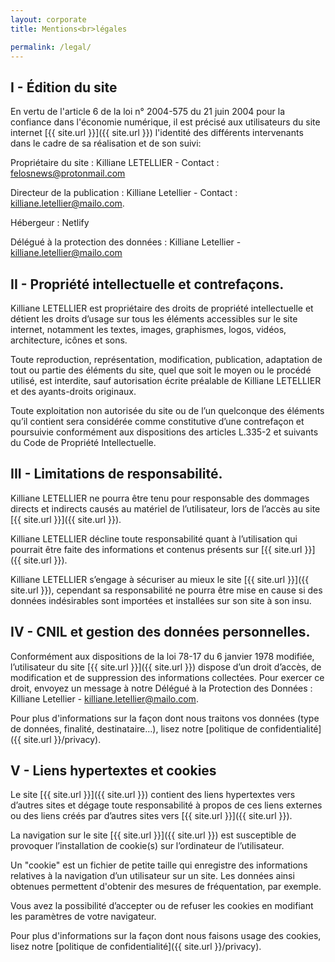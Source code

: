 ```yaml
---
layout: corporate
title: Mentions<br>légales

permalink: /legal/
---
```


## I - Édition du site
En vertu de l'article 6 de la loi n° 2004-575 du 21 juin 2004 pour la confiance dans l'économie numérique, il est précisé aux utilisateurs du site internet [{{ site.url }}]({{ site.url }}) l'identité des différents intervenants dans le cadre de sa réalisation et de son suivi:

Propriétaire du site : Killiane LETELLIER - Contact : felosnews@protonmail.com

Directeur de la publication : Killiane Letellier - Contact : killiane.letellier@mailo.com.

Hébergeur : Netlify

Délégué à la protection des données : Killiane Letellier - killiane.letellier@mailo.com

## II - Propriété intellectuelle et contrefaçons.
Killiane LETELLIER est propriétaire des droits de propriété intellectuelle et détient les droits d’usage sur tous les éléments accessibles sur le site internet, notamment les textes, images, graphismes, logos, vidéos, architecture, icônes et sons.

Toute reproduction, représentation, modification, publication, adaptation de tout ou partie des éléments du site, quel que soit le moyen ou le procédé utilisé, est interdite, sauf autorisation écrite préalable de Killiane LETELLIER et des ayants-droits originaux.

Toute exploitation non autorisée du site ou de l’un quelconque des éléments qu’il contient sera considérée comme constitutive d’une contrefaçon et poursuivie conformément aux dispositions des articles L.335-2 et suivants du Code de Propriété Intellectuelle.

## III - Limitations de responsabilité.
Killiane LETELLIER ne pourra être tenu pour responsable des dommages directs et indirects causés au matériel de l’utilisateur, lors de l’accès au site [{{ site.url }}]({{ site.url }}).

Killiane LETELLIER décline toute responsabilité quant à l’utilisation qui pourrait être faite des informations et contenus présents sur [{{ site.url }}]({{ site.url }}).

Killiane LETELLIER s’engage à sécuriser au mieux le site [{{ site.url }}]({{ site.url }}), cependant sa responsabilité ne pourra être mise en cause si des données indésirables sont importées et installées sur son site à son insu.

## IV - CNIL et gestion des données personnelles.
Conformément aux dispositions de la loi 78-17 du 6 janvier 1978 modifiée, l’utilisateur du site [{{ site.url }}]({{ site.url }}) dispose d’un droit d’accès, de modification et de suppression des informations collectées. Pour exercer ce droit, envoyez un message à notre Délégué à la Protection des Données : Killiane Letellier - killiane.letellier@mailo.com.

Pour plus d'informations sur la façon dont nous traitons vos données (type de données, finalité, destinataire...), lisez notre [politique de confidentialité]({{ site.url }}/privacy).

## V - Liens hypertextes et cookies
Le site [{{ site.url }}]({{ site.url }}) contient des liens hypertextes vers d’autres sites et dégage toute responsabilité à propos de ces liens externes ou des liens créés par d’autres sites vers [{{ site.url }}]({{ site.url }}).

La navigation sur le site [{{ site.url }}]({{ site.url }}) est susceptible de provoquer l’installation de cookie(s) sur l’ordinateur de l’utilisateur.

Un "cookie" est un fichier de petite taille qui enregistre des informations relatives à la navigation d’un utilisateur sur un site. Les données ainsi obtenues permettent d'obtenir des mesures de fréquentation, par exemple.

Vous avez la possibilité d’accepter ou de refuser les cookies en modifiant les paramètres de votre navigateur.

Pour plus d'informations sur la façon dont nous faisons usage des cookies, lisez notre [politique de confidentialité]({{ site.url }}/privacy).